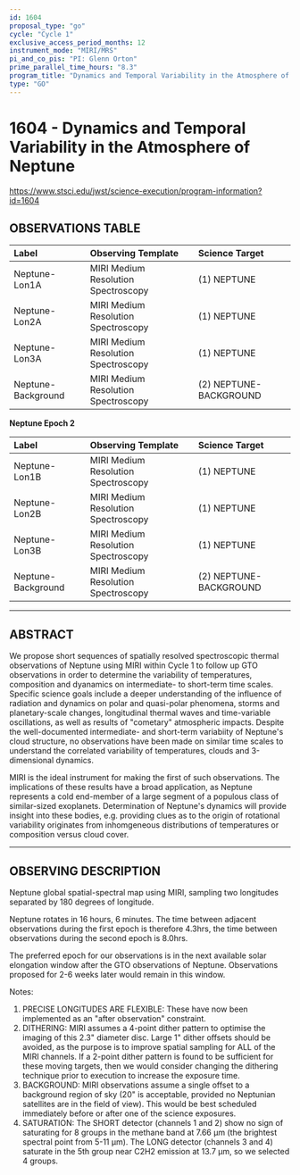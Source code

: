 ```yaml
---
id: 1604
proposal_type: "go"
cycle: "Cycle 1"
exclusive_access_period_months: 12
instrument_mode: "MIRI/MRS"
pi_and_co_pis: "PI: Glenn Orton"
prime_parallel_time_hours: "8.3"
program_title: "Dynamics and Temporal Variability in the Atmosphere of Neptune"
type: "GO"
---
```

# 1604 - Dynamics and Temporal Variability in the Atmosphere of Neptune
https://www.stsci.edu/jwst/science-execution/program-information?id=1604
## OBSERVATIONS TABLE
| Label              | Observing Template                  | Science Target            |
| :----------------- | :---------------------------------- | :------------------------ |
| Neptune-Lon1A      | MIRI Medium Resolution Spectroscopy | (1) NEPTUNE               |
| Neptune-Lon2A      | MIRI Medium Resolution Spectroscopy | (1) NEPTUNE               |
| Neptune-Lon3A      | MIRI Medium Resolution Spectroscopy | (1) NEPTUNE               |
| Neptune-Background | MIRI Medium Resolution Spectroscopy | (2) NEPTUNE-BACKGROUND    |

**Neptune Epoch 2**

| Label              | Observing Template                  | Science Target            |
| :----------------- | :---------------------------------- | :------------------------ |
| Neptune-Lon1B      | MIRI Medium Resolution Spectroscopy | (1) NEPTUNE               |
| Neptune-Lon2B      | MIRI Medium Resolution Spectroscopy | (1) NEPTUNE               |
| Neptune-Lon3B      | MIRI Medium Resolution Spectroscopy | (1) NEPTUNE               |
| Neptune-Background | MIRI Medium Resolution Spectroscopy | (2) NEPTUNE-BACKGROUND    |

---

## ABSTRACT

We propose short sequences of spatially resolved spectroscopic thermal observations of Neptune using MIRI within Cycle 1 to follow up GTO observations in order to determine the variability of temperatures, composition and dyanamics on intermediate- to short-term time scales. Specific science goals include a deeper understanding of the influence of radiation and dynamics on polar and quasi-polar phenomena, storms and planetary-scale changes, longitudinal thermal waves and time-variable oscillations, as well as results of "cometary" atmospheric impacts. Despite the well-documented intermediate- and short-term variabiity of Neptune's cloud structure, no observations have been made on similar time scales to understand the correlated variability of temperatures, clouds and 3-dimensional dynamics.

MIRI is the ideal instrument for making the first of such observations. The implications of these results have a broad application, as Neptune represents a cold end-member of a large segment of a populous class of similar-sized exoplanets. Determination of Neptune's dynamics will provide insight into these bodies, e.g. providing clues as to the origin of rotational variability originates from inhomgeneous distributions of temperatures or composition versus cloud cover.

---

## OBSERVING DESCRIPTION

Neptune global spatial-spectral map using MIRI, sampling two longitudes separated by 180 degrees of longitude.

Neptune rotates in 16 hours, 6 minutes. The time between adjacent observations during the first epoch is therefore 4.3hrs, the time between observations during the second epoch is 8.0hrs.

The preferred epoch for our observations is in the next available solar elongation window after the GTO observations of Neptune. Observations proposed for 2-6 weeks later would remain in this window.

Notes:
1. PRECISE LONGITUDES ARE FLEXIBLE: These have now been implemented as an "after observation" constraint.
2. DITHERING: MIRI assumes a 4-point dither pattern to optimise the imaging of this 2.3" diameter disc. Large 1" dither offsets should be avoided, as the purpose is to improve spatial sampling for ALL of the MIRI channels. If a 2-point dither pattern is found to be sufficient for these moving targets, then we would consider changing the dithering technique prior to execution to increase the exposure time.
3. BACKGROUND: MIRI observations assume a single offset to a background region of sky (20" is acceptable, provided no Neptunian satellites are in the field of view). This would be best scheduled immediately before or after one of the science exposures.
4. SATURATION: The SHORT detector (channels 1 and 2) show no sign of saturating for 8 groups in the methane band at 7.66 µm (the brightest spectral point from 5-11 µm). The LONG detector (channels 3 and 4) saturate in the 5th group near C2H2 emission at 13.7 µm, so we selected 4 groups.